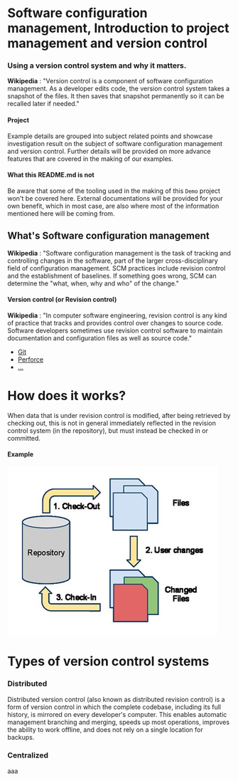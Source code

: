 # Software configuration management, Introduction to project management and version control

### Using a version control system and why it matters.

**Wikipedia** : "Version control is a component of software configuration management. As a developer edits code, the version control system takes a snapshot of the files. It then saves that snapshot permanently so it can be recalled later if needed."

#### Project

Example details are grouped into subject related points and showcase investigation result on the subject of software configuration management and version control. Further details will be provided on more advance features that are covered in the making of our examples.

#### What this README.md is not

Be aware that some of the tooling used in the making of this `Demo` project won't be covered here. External documentations will be provided for your own benefit, which in most case, are also where most of the information mentioned here will be coming from.

## What's Software configuration management

**Wikipedia** : "Software configuration management is the task of tracking and controlling changes in the software, part of the larger cross-disciplinary field of configuration management. SCM practices include revision control and the establishment of baselines. If something goes wrong, SCM can determine the "what, when, why and who" of the change."

#### Version control (or Revision control)

**Wikipedia** : "In computer software engineering, revision control is any kind of practice that tracks and provides control over changes to source code. Software developers sometimes use revision control software to maintain documentation and configuration files as well as source code."

* [Git](https://git-scm.com/book/en/v2/Getting-Started-What-is-Git%3F)
* [Perforce](https://www.perforce.com/manuals/p4guide/Content/P4Guide/chapter.overview.html)
* [...](https://en.wikipedia.org/wiki/List_of_version-control_software)

# How does it works?

When data that is under revision control is modified, after being retrieved by checking out, this is not in general immediately reflected in the revision control system (in the repository), but must instead be checked in or committed.

#### Example

![revision_control](https://github.com/guyllaumedemers/SCM-Project-Management-and-version-control/blob/master/res/Revision_control.png)

# Types of version control systems

### Distributed

Distributed version control (also known as distributed revision control) is a form of version control in which the complete codebase, including its full history, is mirrored on every developer's computer. This enables automatic management branching and merging, speeds up most operations, improves the ability to work offline, and does not rely on a single location for backups.

### Centralized

aaa